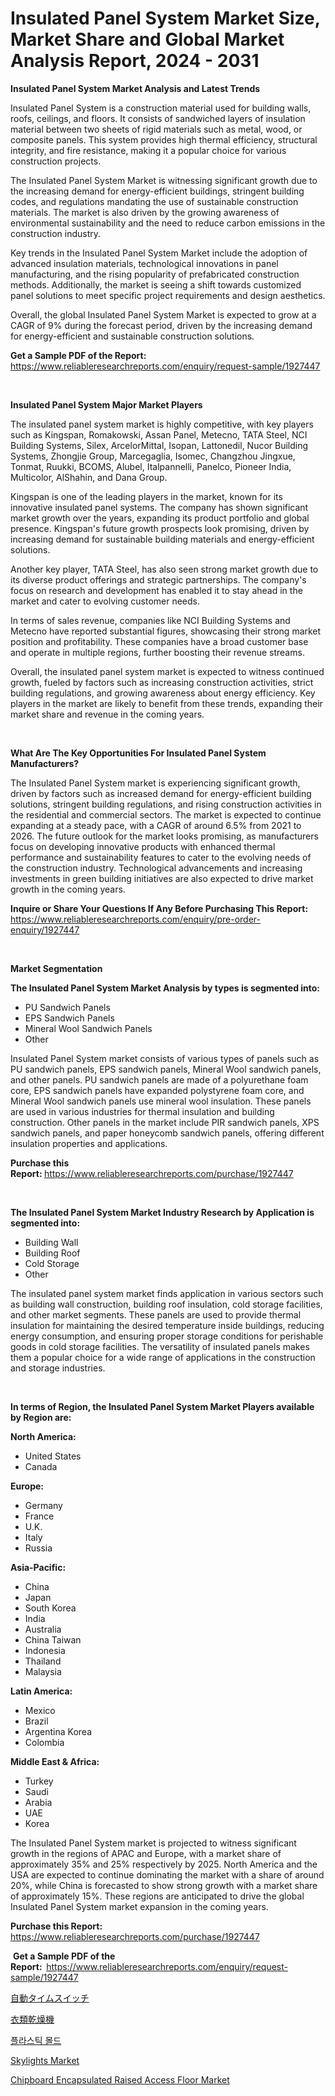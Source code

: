 <p><h1>Insulated Panel System Market Size, Market Share and Global Market Analysis Report, 2024 - 2031</h1></p><p><strong>Insulated Panel System Market Analysis and Latest Trends</strong></p>
<p><p>Insulated Panel System is a construction material used for building walls, roofs, ceilings, and floors. It consists of sandwiched layers of insulation material between two sheets of rigid materials such as metal, wood, or composite panels. This system provides high thermal efficiency, structural integrity, and fire resistance, making it a popular choice for various construction projects.</p><p>The Insulated Panel System Market is witnessing significant growth due to the increasing demand for energy-efficient buildings, stringent building codes, and regulations mandating the use of sustainable construction materials. The market is also driven by the growing awareness of environmental sustainability and the need to reduce carbon emissions in the construction industry.</p><p>Key trends in the Insulated Panel System Market include the adoption of advanced insulation materials, technological innovations in panel manufacturing, and the rising popularity of prefabricated construction methods. Additionally, the market is seeing a shift towards customized panel solutions to meet specific project requirements and design aesthetics.</p><p>Overall, the global Insulated Panel System Market is expected to grow at a CAGR of 9% during the forecast period, driven by the increasing demand for energy-efficient and sustainable construction solutions.</p></p>
<p><strong>Get a Sample PDF of the Report:&nbsp;</strong> <a href="https://www.reliableresearchreports.com/enquiry/request-sample/1927447">https://www.reliableresearchreports.com/enquiry/request-sample/1927447</a></p>
<p>&nbsp;</p>
<p><strong>Insulated Panel System Major Market Players</strong></p>
<p><p>The insulated panel system market is highly competitive, with key players such as Kingspan, Romakowski, Assan Panel, Metecno, TATA Steel, NCI Building Systems, Silex, ArcelorMittal, Isopan, Lattonedil, Nucor Building Systems, Zhongjie Group, Marcegaglia, Isomec, Changzhou Jingxue, Tonmat, Ruukki, BCOMS, Alubel, Italpannelli, Panelco, Pioneer India, Multicolor, AlShahin, and Dana Group.</p><p>Kingspan is one of the leading players in the market, known for its innovative insulated panel systems. The company has shown significant market growth over the years, expanding its product portfolio and global presence. Kingspan's future growth prospects look promising, driven by increasing demand for sustainable building materials and energy-efficient solutions.</p><p>Another key player, TATA Steel, has also seen strong market growth due to its diverse product offerings and strategic partnerships. The company's focus on research and development has enabled it to stay ahead in the market and cater to evolving customer needs.</p><p>In terms of sales revenue, companies like NCI Building Systems and Metecno have reported substantial figures, showcasing their strong market position and profitability. These companies have a broad customer base and operate in multiple regions, further boosting their revenue streams.</p><p>Overall, the insulated panel system market is expected to witness continued growth, fueled by factors such as increasing construction activities, strict building regulations, and growing awareness about energy efficiency. Key players in the market are likely to benefit from these trends, expanding their market share and revenue in the coming years.</p></p>
<p>&nbsp;</p>
<p><strong>What Are The Key Opportunities For Insulated Panel System Manufacturers?</strong></p>
<p><p>The Insulated Panel System market is experiencing significant growth, driven by factors such as increased demand for energy-efficient building solutions, stringent building regulations, and rising construction activities in the residential and commercial sectors. The market is expected to continue expanding at a steady pace, with a CAGR of around 6.5% from 2021 to 2026. The future outlook for the market looks promising, as manufacturers focus on developing innovative products with enhanced thermal performance and sustainability features to cater to the evolving needs of the construction industry. Technological advancements and increasing investments in green building initiatives are also expected to drive market growth in the coming years.</p></p>
<p><strong>Inquire or Share Your Questions If Any Before Purchasing This Report:</strong> <a href="https://www.reliableresearchreports.com/enquiry/pre-order-enquiry/1927447">https://www.reliableresearchreports.com/enquiry/pre-order-enquiry/1927447</a></p>
<p>&nbsp;</p>
<p><strong>Market Segmentation</strong></p>
<p><strong>The Insulated Panel System Market Analysis by types is segmented into:</strong></p>
<p><ul><li>PU Sandwich Panels</li><li>EPS Sandwich Panels</li><li>Mineral Wool Sandwich Panels</li><li>Other</li></ul></p>
<p><p>Insulated Panel System market consists of various types of panels such as PU sandwich panels, EPS sandwich panels, Mineral Wool sandwich panels, and other panels. PU sandwich panels are made of a polyurethane foam core, EPS sandwich panels have expanded polystyrene foam core, and Mineral Wool sandwich panels use mineral wool insulation. These panels are used in various industries for thermal insulation and building construction. Other panels in the market include PIR sandwich panels, XPS sandwich panels, and paper honeycomb sandwich panels, offering different insulation properties and applications.</p></p>
<p><strong>Purchase this Report:&nbsp;</strong><a href="https://www.reliableresearchreports.com/purchase/1927447">https://www.reliableresearchreports.com/purchase/1927447</a></p>
<p>&nbsp;</p>
<p><strong>The Insulated Panel System Market Industry Research by Application is segmented into:</strong></p>
<p><ul><li>Building Wall</li><li>Building Roof</li><li>Cold Storage</li><li>Other</li></ul></p>
<p><p>The insulated panel system market finds application in various sectors such as building wall construction, building roof insulation, cold storage facilities, and other market segments. These panels are used to provide thermal insulation for maintaining the desired temperature inside buildings, reducing energy consumption, and ensuring proper storage conditions for perishable goods in cold storage facilities. The versatility of insulated panels makes them a popular choice for a wide range of applications in the construction and storage industries.</p></p>
<p>&nbsp;</p>
<p><strong>In terms of Region, the Insulated Panel System Market Players available by Region are:</strong></p>
<p>
    <p> <strong> North America: </strong>
        <ul>
            <li>United States</li>
            <li>Canada</li>
        </ul>
        </p> 
    <p> <strong> Europe: </strong>
        <ul>
            <li>Germany</li>
            <li>France</li>
            <li>U.K.</li>
            <li>Italy</li>
            <li>Russia</li>
        </ul>
        </p> 
    <p> <strong> Asia-Pacific: </strong>
        <ul>
            <li>China</li>
            <li>Japan</li>
            <li>South Korea</li>
            <li>India</li>
            <li>Australia</li>
            <li>China Taiwan</li>
            <li>Indonesia</li>
            <li>Thailand</li>
            <li>Malaysia</li>
        </ul>
        </p> 
    <p> <strong> Latin America: </strong>
        <ul>
            <li>Mexico</li>
            <li>Brazil</li>
            <li>Argentina Korea</li>
            <li>Colombia</li>
        </ul>
        </p> 
    <p> <strong> Middle East & Africa: </strong>
        <ul>
            <li>Turkey</li>
            <li>Saudi</li>
            <li>Arabia</li>
            <li>UAE</li>
            <li>Korea</li>
        </ul>
    </p>
    </p>
<p><p>The Insulated Panel System market is projected to witness significant growth in the regions of APAC and Europe, with a market share of approximately 35% and 25% respectively by 2025. North America and the USA are expected to continue dominating the market with a share of around 20%, while China is forecasted to show strong growth with a market share of approximately 15%. These regions are anticipated to drive the global Insulated Panel System market expansion in the coming years.</p></p>
<p><strong>Purchase this Report: </strong><a href="https://www.reliableresearchreports.com/purchase/1927447">https://www.reliableresearchreports.com/purchase/1927447</a></p>
<p>&nbsp;<strong>Get a Sample PDF of the Report:&nbsp;&nbsp;</strong><a href="https://www.reliableresearchreports.com/enquiry/request-sample/1927447">https://www.reliableresearchreports.com/enquiry/request-sample/1927447</a></p>
<p><strong></strong></p>
<p><p><a href="https://medium.com/@tilico28/%E6%AC%A1%E3%81%AE%E6%96%87%E7%AB%A0%E3%82%92%E6%97%A5%E6%9C%AC%E8%AA%9E%E3%81%AB%E7%BF%BB%E8%A8%B3%E3%81%97%E3%81%A6%E3%81%8F%E3%81%A0%E3%81%95%E3%81%84-%E8%87%AA%E5%8B%95%E3%82%BF%E3%82%A4%E3%83%A0%E3%82%B9%E3%82%A4%E3%83%83%E3%83%81%E5%B8%82%E5%A0%B4%E3%81%AE%E3%82%A4%E3%83%B3%E3%82%B5%E3%82%A4%E3%83%88-%E5%B8%82%E5%A0%B4%E5%8B%95%E5%90%91-%E6%88%90%E9%95%B7-2024%E5%B9%B4%E3%81%8B%E3%82%892031%E5%B9%B4%E3%81%BE%E3%81%A7%E3%81%AE%E4%BA%88%E6%B8%AC-3dbfc73d096f">自動タイムスイッチ</a></p><p><a href="https://medium.com/@tilico28/%E4%B9%BE%E7%87%A5%E6%A9%9F%E5%B8%82%E5%A0%B4-%E7%AB%B6%E4%BA%89%E5%88%86%E6%9E%90-%E5%B8%82%E5%A0%B4%E3%83%88%E3%83%AC%E3%83%B3%E3%83%89-2031%E5%B9%B4%E3%81%BE%E3%81%A7%E3%81%AE%E4%BA%88%E6%B8%AC-5116a73654f1">衣類乾燥機</a></p><p><a href="https://medium.com/@ihrwupjwoda2503/%ED%94%8C%EB%9D%BC%EC%8A%A4%ED%8B%B1-%EB%AA%B0%EB%93%9C-%EC%8B%9C%EC%9E%A5%EC%9D%80-%EC%8B%9C%EC%9E%A5-%EC%A0%90%EC%9C%A0%EC%9C%A8-%EC%8B%9C%EC%9E%A5-%EB%8F%99%ED%96%A5-%EB%B0%8F-%EC%8B%9C%EC%9E%A5-%EC%84%B1%EC%9E%A5%EC%97%90-%EB%8C%80%ED%95%9C-%EC%A0%95%EB%B3%B4%EB%A5%BC-%EC%A0%9C%EA%B3%B5%ED%95%A9%EB%8B%88%EB%8B%A4-854da650f094">플라스틱 몰드</a></p><p><a href="https://view.publitas.com/reportprime-1/skylights-market-size-growth-and-forecast-from-2024-2031/">Skylights Market</a></p><p><a href="https://github.com/zjyglelu/Market-Research-Report-List-1/blob/main/chipboard-encapsulated-raised-access-floor-market.md">Chipboard Encapsulated Raised Access Floor Market</a></p></p>
